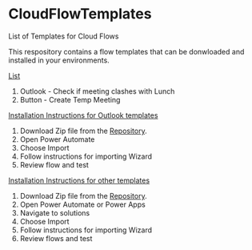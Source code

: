 # CloudFlowTemplates
List of Templates for Cloud Flows

This respository contains a flow templates that can be donwloaded and installed in your environments.

<ins>List</ins>
1. Outlook - Check if meeting clashes with Lunch
2. Button - Create Temp Meeting


<ins>Installation Instructions for Outlook templates</ins>
1. Download Zip file from the [Repository](https://github.com/MattCollins-Jones/CloudFlowTemplates/releases/tag/Outlook).
2. Open Power Automate
3. Choose Import
4. Follow instructions for importing Wizard
5. Review flow and test

<ins>Installation Instructions for other templates</ins>
1. Download Zip file from the [Repository](https://github.com/MattCollins-Jones/CloudFlowTemplates/releases/tag/Outlook).
2. Open Power Automate or Power Apps
3. Navigate to solutions
4. Choose Import
5. Follow instructions for importing Wizard
6. Review flows and test
